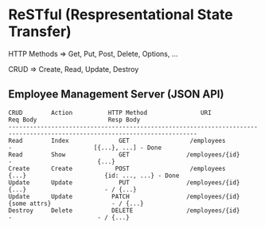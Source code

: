 # ReSTful (Respresentational State Transfer)

HTTP Methods => Get, Put, Post, Delete, Options, ...

CRUD => Create, Read, Update, Destroy

## Employee Management Server (JSON API)

```
CRUD        Action          HTTP Method               URI                         Req Body                    Resp Body
---------------------------------------------------------------------------------------------------------------------------
Read        Index              GET                 /employees                        -                       [{...}, ...] - Done
Read        Show               GET                /employees/{id}                    -                        {...}
Create      Create            POST                 /employees                      {...}                      {id: ..., ...} - Done
Update      Update             PUT                /employees/{id}                  {...}                      - / {...}
Update      Update           PATCH                /employees/{id}                {some attrs}                 - / {...}
Destroy     Delete           DELETE               /employees/{id}                    -                        - / {...}
```
